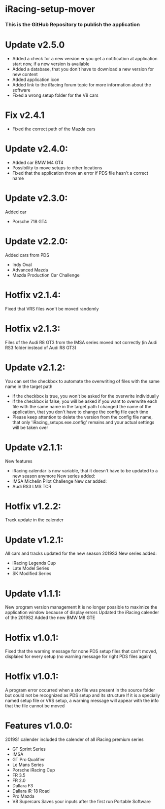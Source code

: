 # iRacing-setup-mover

### This is the GitHub Repository to publish the application

# Update v2.5.0
- Added a check for a new version => you get a notification at application start now, if a new version is available
- Added a database, that you don't have to download a new version for new content
- Added application icon
- Added link to the iRacing forum topic for more information about the software
- Fixed a wrong setup folder for the V8 cars

# Fix v2.4.1
- Fixed the correct path of the Mazda cars

# Update v2.4.0:
- Added car BMW M4 GT4
- Possibility to move setups to other locations
- Fixed that the application throw an error if PDS file hasn't a correct name

# Update v2.3.0:

Added car
- Porsche 718 GT4

# Update v2.2.0:

Added cars from PDS
- Indy Oval
- Advanced Mazda
- Mazda Production Car Challenge

# Hotfix v2.1.4:

Fixed that VRS files won't be moved randomly

# Hotfix v2.1.3:

Files of the Audi R8 GT3 from the IMSA series moved not correctly (in Audi RS3 folder instead of Audi R8 GT3)

# Update v2.1.2:

You can set the checkbox to automate the overwriting of files with the same name in the target path
- if the checkbox is true, you won't be asked for the overwrite individually
- if the checkbox is false, you will be asked if you want to overwrite each file with the same name in the target path
I changed the name of the application, that you don't have to change the config file each time
- Please keep attention to delete the version from the config file name, that only 'iRacing_setups.exe.config' remains and your actual settings will be taken over

# Update v2.1.1:

New features 
- iRacing calendar is now variable, that it doesn't have to be updated to a new season anymore
New series added:
- IMSA Michelin Pilot Challenge
New car added:
- Audi RS3 LMS TCR

# Hotfix v1.2.2:

Track update in the calender

# Update v1.2.1:

All cars and tracks updated for the new season 2019S3
New series added:
- iRacing Legends Cup
- Late Model Series
- SK Modified Series

# Update v1.1.1:

New program version management
It is no longer possible to maximize the application window because of display errors
Updated the iRacing calender of the 2019S2
Added the new BMW M8 GTE

# Hotfix v1.0.1:

Fixed that the warning message for none PDS setup files that can't moved, displaied for every setup (no warning message for right PDS files again)

# Hotfix v1.0.1:

A program error occurred when a sto file was present in the source folder but could not be recognized as PDS setup and its structure
If it is a specially named setup file or VRS setup, a warning message will appear with the info that the file cannot be moved

# Features v1.0.0:

2019S1 calender
included the calender of all iRacing premium series
- GT Sprint Series
- IMSA
- GT Pro Qualifier
- Le Mans Series
- Porsche iRacing Cup
- FR 3.5
- FR 2.0
- Dallara F3
- Dallara iR-18 Road
- Pro Mazda
- V8 Supercars
Saves your inputs after the first run
Portable Software
